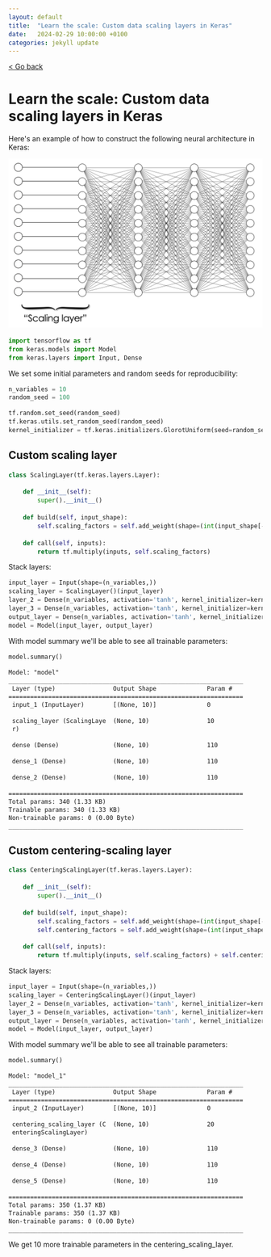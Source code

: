 ```yaml
---
layout: default
title:  "Learn the scale: Custom data scaling layers in Keras"
date:   2024-02-29 10:00:00 +0100
categories: jekyll update
---
```


<p>
   <a href="/kamilazdybal.github.io/#blog">
      < Go back
  </a>
</p>

# Learn the scale: Custom data scaling layers in Keras

Here's an example of how to construct the following neural architecture in Keras:

<p align="center">
  <img src="https://github.com/kamilazdybal/kamilazdybal.github.io/raw/main/_posts/centering-scaling-layer.png" width="700">
</p>

```python
import tensorflow as tf
from keras.models import Model
from keras.layers import Input, Dense
```

We set some initial parameters and random seeds for reproducibility:

```python
n_variables = 10
random_seed = 100
```

```python
tf.random.set_seed(random_seed)
tf.keras.utils.set_random_seed(random_seed)
kernel_initializer = tf.keras.initializers.GlorotUniform(seed=random_seed)
```

## Custom scaling layer

```python
class ScalingLayer(tf.keras.layers.Layer):

    def __init__(self):
        super().__init__()

    def build(self, input_shape):
        self.scaling_factors = self.add_weight(shape=(int(input_shape[-1]),), initializer=kernel_initializer)

    def call(self, inputs):
        return tf.multiply(inputs, self.scaling_factors)
```

Stack layers:

```python
input_layer = Input(shape=(n_variables,))
scaling_layer = ScalingLayer()(input_layer)
layer_2 = Dense(n_variables, activation='tanh', kernel_initializer=kernel_initializer)(scaling_layer)
layer_3 = Dense(n_variables, activation='tanh', kernel_initializer=kernel_initializer)(layer_2)
output_layer = Dense(n_variables, activation='tanh', kernel_initializer=kernel_initializer)(layer_3)
model = Model(input_layer, output_layer)
```

With model summary we'll be able to see all trainable parameters:

```python
model.summary()
```

```text
Model: "model"
_________________________________________________________________
 Layer (type)                Output Shape              Param #   
=================================================================
 input_1 (InputLayer)        [(None, 10)]              0         

 scaling_layer (ScalingLaye  (None, 10)                10        
 r)                                                              

 dense (Dense)               (None, 10)                110       

 dense_1 (Dense)             (None, 10)                110       

 dense_2 (Dense)             (None, 10)                110       

=================================================================
Total params: 340 (1.33 KB)
Trainable params: 340 (1.33 KB)
Non-trainable params: 0 (0.00 Byte)
_________________________________________________________________
```

## Custom centering-scaling layer

```python
class CenteringScalingLayer(tf.keras.layers.Layer):

    def __init__(self):
        super().__init__()

    def build(self, input_shape):
        self.scaling_factors = self.add_weight(shape=(int(input_shape[-1]),), initializer=kernel_initializer)
        self.centering_factors = self.add_weight(shape=(int(input_shape[-1]),), initializer='zeros')

    def call(self, inputs):
        return tf.multiply(inputs, self.scaling_factors) + self.centering_factors
```

Stack layers:

```python
input_layer = Input(shape=(n_variables,))
scaling_layer = CenteringScalingLayer()(input_layer)
layer_2 = Dense(n_variables, activation='tanh', kernel_initializer=kernel_initializer)(scaling_layer)
layer_3 = Dense(n_variables, activation='tanh', kernel_initializer=kernel_initializer)(layer_2)
output_layer = Dense(n_variables, activation='tanh', kernel_initializer=kernel_initializer)(layer_3)
model = Model(input_layer, output_layer)
```

With model summary we'll be able to see all trainable parameters:

```python
model.summary()
```

```text
Model: "model_1"
_________________________________________________________________
 Layer (type)                Output Shape              Param #   
=================================================================
 input_2 (InputLayer)        [(None, 10)]              0         

 centering_scaling_layer (C  (None, 10)                20        
 enteringScalingLayer)                                           

 dense_3 (Dense)             (None, 10)                110       

 dense_4 (Dense)             (None, 10)                110       

 dense_5 (Dense)             (None, 10)                110       

=================================================================
Total params: 350 (1.37 KB)
Trainable params: 350 (1.37 KB)
Non-trainable params: 0 (0.00 Byte)
_________________________________________________________________
```

We get 10 more trainable parameters in the centering_scaling_layer.
